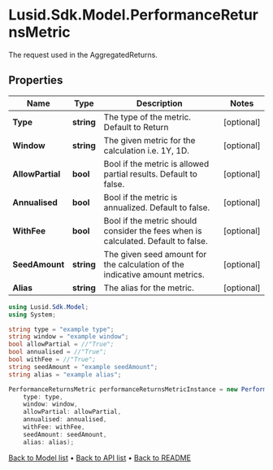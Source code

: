 # Lusid.Sdk.Model.PerformanceReturnsMetric
The request used in the AggregatedReturns.

## Properties

Name | Type | Description | Notes
------------ | ------------- | ------------- | -------------
**Type** | **string** | The type of the metric. Default to Return | [optional] 
**Window** | **string** | The given metric for the calculation i.e. 1Y, 1D. | [optional] 
**AllowPartial** | **bool** | Bool if the metric is allowed partial results. Default to false. | [optional] 
**Annualised** | **bool** | Bool if the metric is annualized. Default to false. | [optional] 
**WithFee** | **bool** | Bool if the metric should consider the fees when is calculated. Default to false. | [optional] 
**SeedAmount** | **string** | The given seed amount for the calculation of the indicative amount metrics. | [optional] 
**Alias** | **string** | The alias for the metric. | [optional] 

```csharp
using Lusid.Sdk.Model;
using System;

string type = "example type";
string window = "example window";
bool allowPartial = //"True";
bool annualised = //"True";
bool withFee = //"True";
string seedAmount = "example seedAmount";
string alias = "example alias";

PerformanceReturnsMetric performanceReturnsMetricInstance = new PerformanceReturnsMetric(
    type: type,
    window: window,
    allowPartial: allowPartial,
    annualised: annualised,
    withFee: withFee,
    seedAmount: seedAmount,
    alias: alias);
```

[Back to Model list](../README.md#documentation-for-models) &#8226; [Back to API list](../README.md#documentation-for-api-endpoints) &#8226; [Back to README](../README.md)
